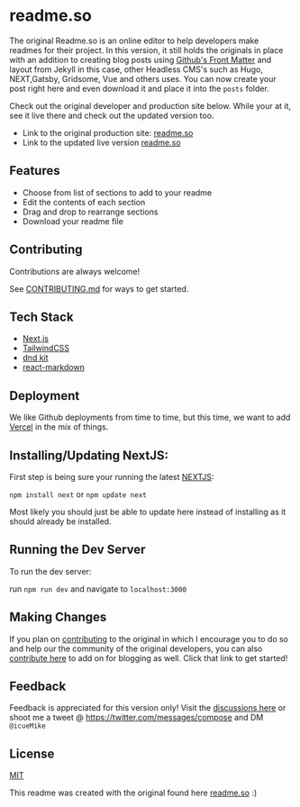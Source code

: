 # readme.so

The original Readme.so is an online editor to help developers make readmes for their project.
In this version, it still holds the originals in place with an addition to creating blog posts using [Github's Front Matter](https://jekyllrb.com/docs/front-matter/)
and layout from Jekyll in this case, other Headless CMS's such as Hugo, NEXT,Gatsby, Gridsome, Vue and others uses.
You can now create your post right here and even download it and place it into the `posts` folder.

Check out the original developer and production site below. While your at it, see it live there and check out the updated version too.

- Link to the original production site: [readme.so](https://readme.so)
- Link to the updated live version [readme.so](https://readmeso-icuemike.vercel.app/)
## Features

- Choose from list of sections to add to your readme
- Edit the contents of each section
- Drag and drop to rearrange sections
- Download your readme file

## Contributing

Contributions are always welcome!

See [CONTRIBUTING.md](/CONTRIBUTING.md) for ways to get started.

## Tech Stack

- [Next.js](https://nextjs.org/)
- [TailwindCSS](https://tailwindcss.com/)
- [dnd kit](https://dndkit.com/)
- [react-markdown](https://github.com/remarkjs/react-markdown)

## Deployment

We like Github deployments from time to time, but this time, we want to add [Vercel](https://vercel.com/) in the mix
of things.

## Installing/Updating NextJS:
First step is being sure your running the latest [NEXTJS](https://github.com/vercel/next.js):

`npm install next` or `npm update next`

Most likely you should just be able to update here instead of installing as it should already be installed.

## Running the Dev Server

To run the dev server:

run `npm run dev` and navigate to `localhost:3000`

## Making Changes

If you plan on [contributing](https://github.com/katherinepeterson/readme.so) to the original in which I encourage you to do so and help our the community of the original developers,
you can also [contribute here](https://github.com/icueMike/readme.so/blob/main/CONTRIBUTING.md#introduction) to add on for blogging as well. Click that link to get started!

## Feedback

Feedback is appreciated for this version only! Visit the [discussions here](https://github.com/icueMike/readme.so/discussions) or shoot me a tweet @ https://twitter.com/messages/compose and DM `@icueMike`

## License

[MIT](/LICENSE)

This readme was created with the original found here [readme.so](https://readme.so) :)
